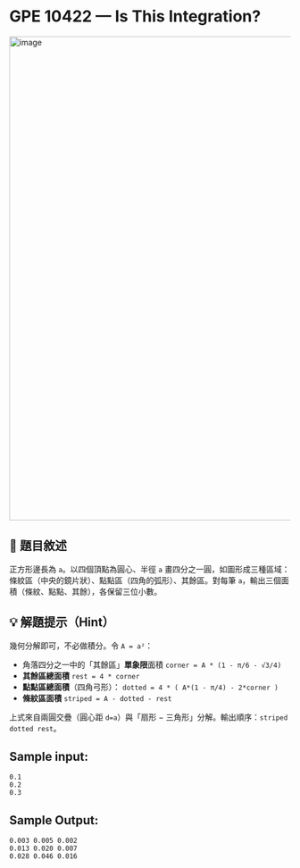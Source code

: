 # GPE 10422 — Is This Integration?
<img width="591" height="867" alt="image" src="https://github.com/user-attachments/assets/76e8c372-eec0-4008-b094-c89586f2b75c" />

## 📘 題目敘述

正方形邊長為 `a`。以四個頂點為圓心、半徑 `a` 畫四分之一圓，如圖形成三種區域：條紋區（中央的鏡片狀）、點點區（四角的弧形）、其餘區。對每筆 `a`，輸出三個面積（條紋、點點、其餘），各保留三位小數。

## 💡 解題提示（Hint）

幾何分解即可，不必做積分。令 `A = a²`：

* 角落四分之一中的「其餘區」**單象限**面積
  `corner = A * (1 - π/6 - √3/4)`
* **其餘區總面積**
  `rest = 4 * corner`
* **點點區總面積**（四角弓形）：
  `dotted = 4 * ( A*(1 - π/4) - 2*corner )`
* **條紋區面積**
  `striped = A - dotted - rest`

上式來自兩圓交疊（圓心距 `d=a`）與「扇形 − 三角形」分解。輸出順序：`striped dotted rest`。

## Sample input:

```
0.1
0.2
0.3
```

## Sample Output:

```
0.003 0.005 0.002
0.013 0.020 0.007
0.028 0.046 0.016
```
